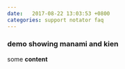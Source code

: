 ```yaml
---
date:   2017-08-22 13:03:53 +0800
categories: support notator faq
---
```

### demo showing manami and kien

some **content**